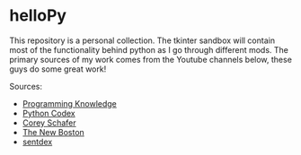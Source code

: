 # helloPy
This repository is a personal collection. The tkinter sandbox will contain most of the functionality behind python as I go through different mods. The primary sources of my work comes from the Youtube channels below, these guys do some great work!

Sources:
- [Programming Knowledge](https://www.youtube.com/channel/UCs6nmQViDpUw0nuIx9c_WvA)
- [Python Codex](https://www.youtube.com/channel/UCBwpMr85NLRe4RmfE6jTRnw) 
- [Corey Schafer](https://www.youtube.com/channel/UCCezIgC97PvUuR4_gbFUs5g)
- [The New Boston](https://www.youtube.com/user/thenewboston)
- [sentdex](https://www.youtube.com/channel/UCfzlCWGWYyIQ0aLC5w48gBQ)
